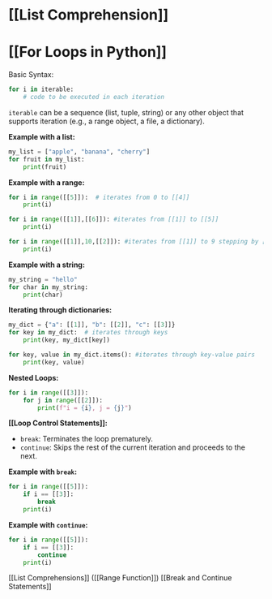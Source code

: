 # [[List Comprehension]]
# [[For Loops in Python]] 
Basic Syntax:

```python
for i in iterable:
    # code to be executed in each iteration
```

`iterable` can be a sequence (list, tuple, string) or any other object that supports iteration (e.g., a range object, a file, a dictionary).


**Example with a list:**

```python
my_list = ["apple", "banana", "cherry"]
for fruit in my_list:
    print(fruit)
```

**Example with a range:**

```python
for i in range([[5]]):  # iterates from 0 to [[4]]
    print(i)

for i in range([[1]],[[6]]): #iterates from [[1]] to [[5]]
    print(i)

for i in range([[1]],10,[[2]]): #iterates from [[1]] to 9 stepping by [[2]]
    print(i)

```

**Example with a string:**

```python
my_string = "hello"
for char in my_string:
    print(char)
```

**Iterating through dictionaries:**

```python
my_dict = {"a": [[1]], "b": [[2]], "c": [[3]]}
for key in my_dict:  # iterates through keys
    print(key, my_dict[key])

for key, value in my_dict.items(): #iterates through key-value pairs
    print(key, value)
```

**Nested Loops:**

```python
for i in range([[3]]):
    for j in range([[2]]):
        print(f"i = {i}, j = {j}")
```

**[[Loop Control Statements]]:**

* `break`:  Terminates the loop prematurely.
* `continue`: Skips the rest of the current iteration and proceeds to the next.


**Example with `break`:**

```python
for i in range([[5]]):
    if i == [[3]]:
        break
    print(i)
```

**Example with `continue`:**

```python
for i in range([[5]]):
    if i == [[3]]:
        continue
    print(i)
```

[[List Comprehensions]]  ([[Range Function]]) [[Break and Continue Statements]]

